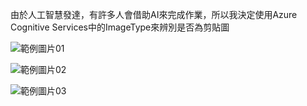 由於人工智慧發達，有許多人會借助AI來完成作業，所以我決定使用Azure Cognitive Services中的ImageType來辨別是否為剪貼圖

![範例圖片01](01.jpg)

![範例圖片02](02.jpg)

![範例圖片03](03.jpg)